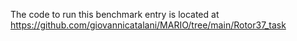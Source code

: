 The code to run this benchmark entry is located at https://github.com/giovannicatalani/MARIO/tree/main/Rotor37_task